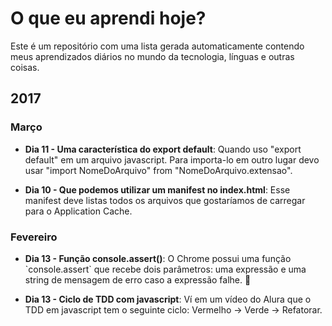 # O que eu aprendi hoje?

Este é um repositório com uma lista gerada automaticamente contendo meus aprendizados diários no mundo da tecnologia, línguas e outras coisas.


## 2017

### Março

* **Dia 11 - Uma característica do export default**: Quando uso &quot;export default&quot; em um arquivo javascript. Para importa-lo em outro lugar devo usar &quot;import NomeDoArquivo&quot; from &quot;NomeDoArquivo.extensao&quot;. 

* **Dia 10 - Que podemos utilizar um manifest no index.html**: Esse manifest deve listas todos os arquivos que gostaríamos de carregar para o Application Cache. 

### Fevereiro

* **Dia 13 - Função console.assert()**: O Chrome possui uma função &#x60;console.assert&#x60; que recebe dois parâmetros: uma expressão e uma string de mensagem de erro caso a expressão falhe. :tada: 

* **Dia 13 - Ciclo de TDD com javascript**: Ví em um vídeo do Alura que o TDD em javascript tem o seguinte ciclo: Vermelho -&gt; Verde -&gt; Refatorar. 

